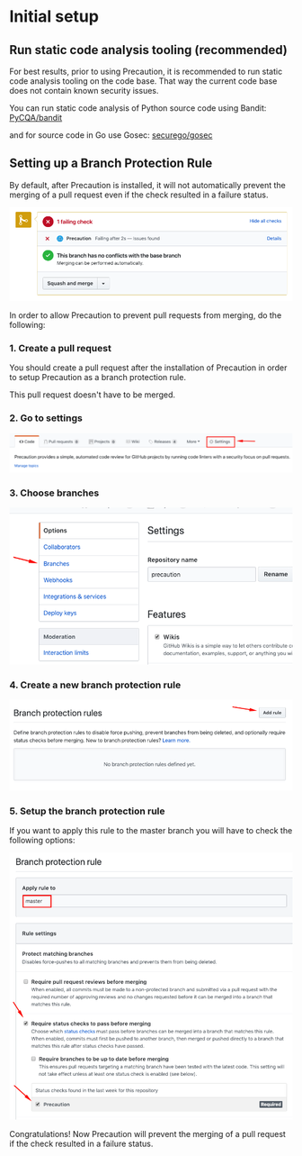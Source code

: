 <!--
    Copyright 2019 VMware, Inc.
    SPDX-License-Identifier: BSD-2-Clause
-->

# Initial setup

## Run static code analysis tooling (recommended)

For best results, prior to using Precaution, it is recommended to run static code analysis tooling on the code base. That way the current code base does not contain known security issues.

You can run static code analysis of Python source code using Bandit: 
[PyCQA/bandit](https://github.com/PyCQA/bandit) 

and for source code in Go use Gosec: 
[securego/gosec](https://github.com/securego/gosec)

## Setting up a Branch Protection Rule

By default, after Precaution is installed, it will not automatically prevent the merging of a pull request even if the check resulted in a failure status. 

![check_fails](./images/check_fails.png)


In order to allow Precaution to prevent pull requests from merging, do the following:

### 1. Create a pull request

You should create a pull request after the installation of Precaution in order to setup Precaution as a branch protection rule.

This pull request doesn't have to be merged.

### 2. Go to settings

![settings](./images/settings.png)


### 3. Choose branches

![branches](./images/branches.png)


### 4. Create a new branch protection rule 

![add_rule](./images/add_rule.png)


### 5. Setup the branch protection rule 

If you want to apply this rule to the master branch you will have to check the following options:

![branch_protection_rule.png](./images/branch_protection_rule.png)



Congratulations! Now Precaution will prevent the merging of a pull request if the check resulted in a failure status.
